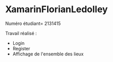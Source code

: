 # XamarinFlorianLedolley

Numéro étudiant= 2131415

Travail réalisé : 
- Login
- Register
- Affichage de l'ensemble des lieux
